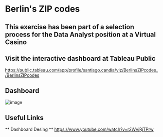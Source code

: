 # Berlin's ZIP codes

## This exercise has been part of a selection process for the Data Analyst position at a Virtual Casino

## Visit the interactive dashboard at Tableau Public 
https://public.tableau.com/app/profile/santiago.candia/viz/BerlinsZIPcodes_/BerlinsZIPcodes

## Dashboard
![image](https://github.com/santiagocandia/data-viz/assets/16913295/ba00cdfb-0951-44cb-84c7-406051643fcd)

## Useful Links
** Dashboard Desing **
https://www.youtube.com/watch?v=r2WvjRjTPrw



